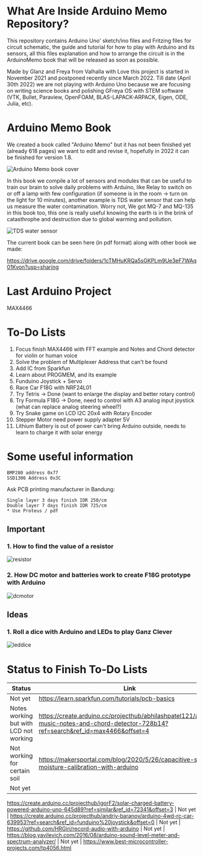 # What Are Inside Arduino Memo Repository?
This repository contains Arduino Uno' sketch/ino files and Fritzing files for circuit schematic, the guide and tutorial for how to play with Arduino and its sensors, all this files explanation and how to arrange the circuit is in the ArduinoMemo book that will be released as soon as possible.

Made by Glanz and Freya from Valhalla with Love this project is started in November 2021 and postponed recently since March 2022. Till date (April 30th 2022) we are not playing with Arduino Uno because we are focusing on writing science books and polishing GFreya OS with STEM software (VTK, Bullet, Paraview, OpenFOAM, BLAS-LAPACK-ARPACK, Eigen, ODE, Julia, etc).


# Arduino Memo Book

We created a book called "Arduino Memo" but it has not been finished yet (already 618 pages) we want to edit and revise it, hopefully in 2022 it can be finished for version 1.8.

![Arduino Memo book cover](1AM.png)

In this book we compile a lot of sensors and modules that can be useful to train our brain to solve daily problems with Arduino, like Relay to switch on or off a lamp with few configuration (if someone is in the room -> turn on the light for 10 minutes), another example is TDS water sensor that can help us measure the water contamination. Worry not, We got MQ-7 and MQ-135 in this book too, this one is really useful knowing the earth is in the brink of catasthrophe and destruction due to global warming and pollution.

![TDS water sensor](2AM.png)

The current book can be seen here (in pdf format) along with other book we made:

https://drive.google.com/drive/folders/1cTMHuKRQa5sGKPLm9Ue3eF7WAq01Kvon?usp=sharing

# Last Arduino Project
MAX4466

# To-Do Lists
1. Focus finish MAX4466 with FFT example and Notes and Chord detector for violin or human voice
2. Solve the problem of Multiplexer Address that can't be found 
3. Add IC from Sparkfun
4. Learn about PROGMEM, and its example
5. Funduino Joystick + Servo
6. Race Car F18G with NRF24L01
7. Try Tetris -> Done (want to enlarge the display and better rotary control)
8. Try Formula F18G -> Done, need to control with A3 analog input joystick (what can replace analog steering wheel?)
9. Try Snake game on LCD I2C 20x4 with Rotary Encoder
10. Stepper Motor need power supply adapter 5V
11. Lithium Battery is out of power can't bring Arduino outside, needs to learn to charge it with solar energy

# Some useful information
    
    BMP280 address 0x77
    SSD1306 Address 0x3C

Ask PCB printing manufacturer in Bandung:

    Single layer 3 days finish IDR 250/cm
    Double layer 7 days finish IDR 725/cm
    * Use Proteus / pdf

## Important

### 1. How to find the value of a resistor

![resistor](https://github.com/glanzkaiser/ArduinoMemo/blob/main/images/resistor.jpg)

### 2. How DC motor and batteries work to create F18G prototype with Arduino

![dcmotor](https://github.com/glanzkaiser/ArduinoMemo/blob/main/images/dc%20motor.png)

## Ideas

### 1. Roll a dice with Arduino and LEDs to play Ganz Clever

![leddice](https://github.com/glanzkaiser/ArduinoMemo/blob/main/images/Roll%20LED%20dice.png)


# Status to Finish To-Do Lists

| Status | Link |
| -------------     | ------------- | 
| Not yet                                   | https://learn.sparkfun.com/tutorials/pcb-basics
| Notes working but with LCD not working    | https://create.arduino.cc/projecthub/abhilashpatel121/arduino-music-notes-and-chord-detector-728b14?ref=search&ref_id=max4466&offset=4
| Not working for certain soil              | https://makersportal.com/blog/2020/5/26/capacitive-soil-moisture-calibration-with-arduino
| Not yet                                   | 
https://create.arduino.cc/projecthub/igorF2/solar-charged-battery-powered-arduino-uno-645d89?ref=similar&ref_id=72341&offset=3
| Not yet                                   | 
https://create.arduino.cc/projecthub/andriy-baranov/arduino-4wd-rc-car-639953?ref=search&ref_id=funduino%20joystick&offset=0
| Not yet                                   | https://github.com/HRGiri/record-audio-with-arduino
| Not yet                                   | https://blog.yavilevich.com/2016/08/arduino-sound-level-meter-and-spectrum-analyzer/
| Not yet                                   | https://www.best-microcontroller-projects.com/tp4056.html












